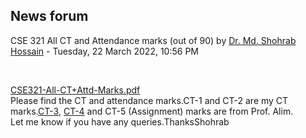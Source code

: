 <h2>News forum</h2><a href="https://moodle.cse.buet.ac.bd/user/view.php?id=32&course=650"></a>
CSE 321 All CT and Attendance marks (out of 90)
by <a href="https://moodle.cse.buet.ac.bd/user/view.php?id=32&course=650">Dr. Md. Shohrab Hossain</a> - Tuesday, 22 March 2022, 10:56 PM


 

<a href="file%5CCSE321-All-CT%2BAttd-Marks.pdf"></a> <a href="file%5CCSE321-All-CT%2BAttd-Marks.pdf">CSE321-All-CT+Attd-Marks.pdf</a><br />
Please find the CT and attendance marks.CT-1 and CT-2 are my CT marks.<a href="..%5C..%5CCT-3%20Assignment">CT-3</a>, <a href="..%5C..%5CCT-4%20Assignment">CT-4</a> and CT-5 (Assignment) marks are from Prof. Alim.<br />Let me know if you have any queries.ThanksShohrab<br />






